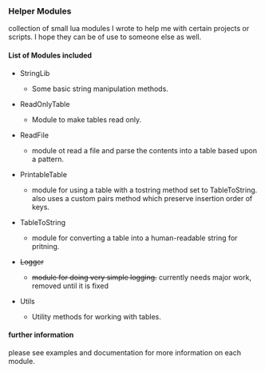 ### Helper Modules  
collection of small lua modules I wrote to help me with certain projects or scripts. I hope they can be of use to someone else as well.  

#### List of Modules included 

 - StringLib  
   - Some basic string manipulation methods.  
   

 - ReadOnlyTable  
   - Module to make tables read only.  
   

 - ReadFile
   - module ot read a file and parse the contents into a table based upon a pattern.  


 - PrintableTable
   - module for using a table with a tostring method set to TableToString. also uses a custom pairs method which preserve insertion order of keys.  


 - TableToString  
   - module for converting a table into a human-readable string for pritning.  

 - ~~Logger~~
   - ~~module for doing very simple logging.~~  currently needs major work, removed until it is fixed  

 - Utils  
    - Utility methods for working with tables.  

#### further information  
please see examples and documentation for more information on each module.  
